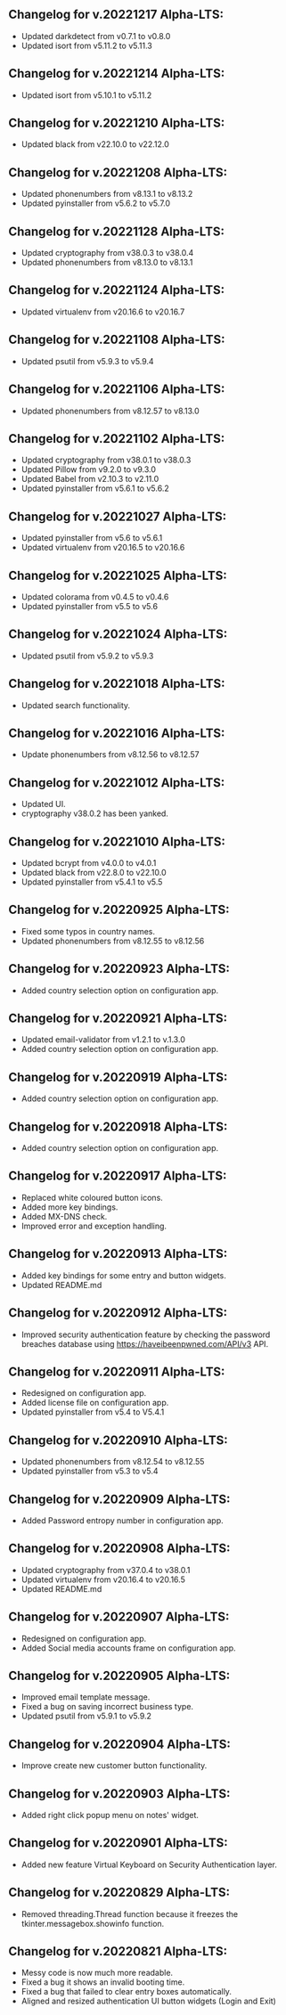 ## Changelog for v.20221217 Alpha-LTS:

* Updated darkdetect from v0.7.1 to v0.8.0
* Updated isort from v5.11.2 to v5.11.3

## Changelog for v.20221214 Alpha-LTS:

* Updated isort from v5.10.1 to v5.11.2

## Changelog for v.20221210 Alpha-LTS:

* Updated black from v22.10.0 to v22.12.0

## Changelog for v.20221208 Alpha-LTS:

* Updated phonenumbers from v8.13.1 to v8.13.2
* Updated pyinstaller from v5.6.2 to v5.7.0

## Changelog for v.20221128 Alpha-LTS:

* Updated cryptography from v38.0.3 to v38.0.4
* Updated phonenumbers from v8.13.0 to v8.13.1

## Changelog for v.20221124 Alpha-LTS:

* Updated virtualenv from v20.16.6 to v20.16.7

## Changelog for v.20221108 Alpha-LTS:

* Updated psutil from v5.9.3 to v5.9.4

## Changelog for v.20221106 Alpha-LTS:

* Updated phonenumbers from v8.12.57 to v8.13.0

## Changelog for v.20221102 Alpha-LTS:

* Updated cryptography from v38.0.1 to v38.0.3
* Updated Pillow from v9.2.0 to v9.3.0
* Updated Babel from v2.10.3 to v2.11.0
* Updated pyinstaller from v5.6.1 to v5.6.2

## Changelog for v.20221027 Alpha-LTS:

* Updated pyinstaller from v5.6 to v5.6.1
* Updated virtualenv from v20.16.5 to v20.16.6

## Changelog for v.20221025 Alpha-LTS:

* Updated colorama from v0.4.5 to v0.4.6
* Updated pyinstaller from v5.5 to v5.6

## Changelog for v.20221024 Alpha-LTS:

* Updated psutil from v5.9.2 to v5.9.3

## Changelog for v.20221018 Alpha-LTS:

* Updated search functionality.

## Changelog for v.20221016 Alpha-LTS:

* Update phonenumbers from v8.12.56 to v8.12.57

## Changelog for v.20221012 Alpha-LTS:

* Updated UI.
* cryptography v38.0.2 has been yanked.

## Changelog for v.20221010 Alpha-LTS:

* Updated bcrypt from v4.0.0 to v4.0.1
* Updated black from v22.8.0 to v22.10.0
* Updated pyinstaller from v5.4.1 to v5.5

## Changelog for v.20220925 Alpha-LTS:

* Fixed some typos in country names.
* Updated phonenumbers from v8.12.55 to v8.12.56

## Changelog for v.20220923 Alpha-LTS:

* Added country selection option on configuration app.

## Changelog for v.20220921 Alpha-LTS:

* Updated email-validator from v1.2.1 to v.1.3.0
* Added country selection option on configuration app.

## Changelog for v.20220919 Alpha-LTS:

* Added country selection option on configuration app.

## Changelog for v.20220918 Alpha-LTS:

* Added country selection option on configuration app.

## Changelog for v.20220917 Alpha-LTS:

* Replaced white coloured button icons.
* Added more key bindings.
* Added MX-DNS check.
* Improved error and exception handling.

## Changelog for v.20220913 Alpha-LTS:

* Added key bindings for some entry and button widgets.
* Updated README.md

## Changelog for v.20220912 Alpha-LTS:

* Improved security authentication feature by checking the password breaches database using https://haveibeenpwned.com/API/v3 API.

## Changelog for v.20220911 Alpha-LTS:

* Redesigned on configuration app.
* Added license file on configuration app.
* Updated pyinstaller from v5.4 to V5.4.1

## Changelog for v.20220910 Alpha-LTS:

* Updated phonenumbers from v8.12.54 to v8.12.55
* Updated pyinstaller from v5.3 to v5.4

## Changelog for v.20220909 Alpha-LTS:

* Added Password entropy number in configuration app.

## Changelog for v.20220908 Alpha-LTS:

* Updated cryptography from v37.0.4 to v38.0.1
* Updated virtualenv from v20.16.4 to v20.16.5
* Updated README.md

## Changelog for v.20220907 Alpha-LTS:

* Redesigned on configuration app.
* Added Social media accounts frame on configuration app.

## Changelog for v.20220905 Alpha-LTS: 

* Improved email template message.
* Fixed a bug on saving incorrect business type.
* Updated psutil from v5.9.1 to v5.9.2

## Changelog for v.20220904 Alpha-LTS:

* Improve create new customer button functionality.

## Changelog for v.20220903 Alpha-LTS:

* Added right click popup menu on notes' widget.

## Changelog for v.20220901 Alpha-LTS:

* Added new feature Virtual Keyboard on Security Authentication layer.

## Changelog for v.20220829 Alpha-LTS:

* Removed threading.Thread function because it freezes the tkinter.messagebox.showinfo function.

## Changelog for v.20220821 Alpha-LTS:

* Messy code is now much more readable.
* Fixed a bug it shows an invalid booting time.
* Fixed a bug that failed to clear entry boxes automatically.
* Aligned and resized authentication UI button widgets (Login and Exit)